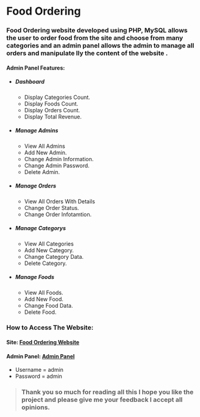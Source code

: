 # Food Ordering

### Food Ordering website developed using PHP, MySQL allows the user to order food from the site and choose from many categories and an admin panel allows the admin to manage all orders and manipulate lly the content of the website .

#### Admin Panel Features:

- ##### Dashboard
  - Display Categories Count.
  - Display Foods Count.
  - Display Orders Count.
  - Display Total Revenue.

- ##### Manage Admins
  - View All Admins
  - Add New Admin.
  - Change Admin Information.
  - Change Admin Password.
  - Delete Admin.

- ##### Manage Orders
  - View All Orders With Details
  - Change Order Status.
  - Change Order Infotamtion.

- ##### Manage Categorys
  - View All Categories
  - Add New Category.
  - Change Category Data.
  - Delete Category.

- ##### Manage Foods
  - View All Foods.
  - Add New Food.
  - Change Food Data.
  - Delete Food.

### How to Access The Website:
#### Site: <a href="http://alexrestaurant.epizy.com/" target="_blank">Food Ordering Website</a>

#### Admin Panel: <a href="http://alexrestaurant.epizy.com/admin" target="_blank">Admin Panel</a>
  - Username = admin
  - Password = admin


> ### Thank you so much for reading all this I hope you like the project and please give me your feedback I accept all opinions.